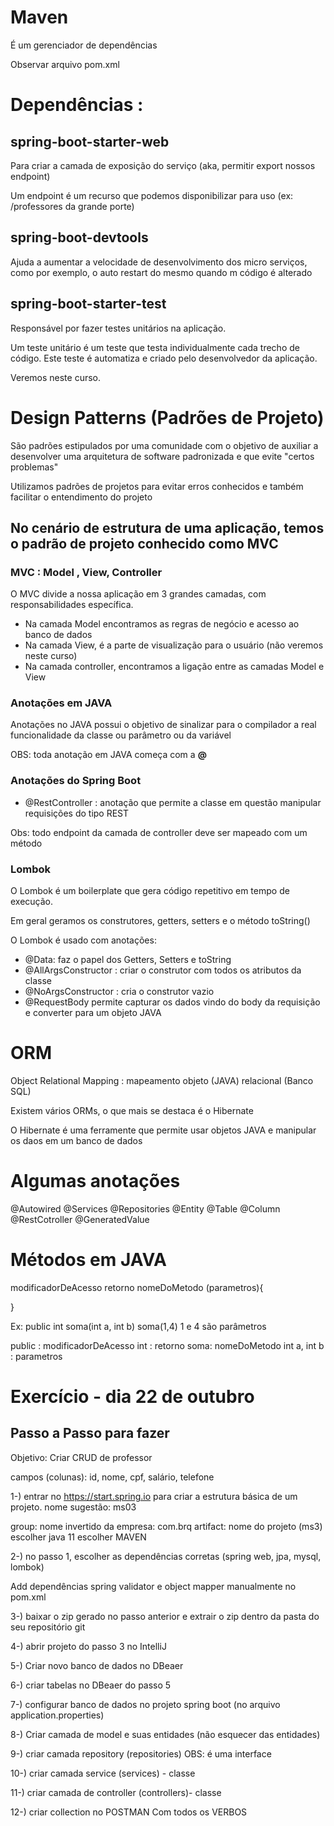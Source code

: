 
# Maven

É um gerenciador de dependências

Observar arquivo pom.xml


# Dependências :

## spring-boot-starter-web

Para criar a camada de exposição do serviço (aka, permitir export nossos endpoint)

Um endpoint é um recurso que podemos disponibilizar para uso (ex: /professores da grande porte)

## spring-boot-devtools

Ajuda a aumentar a velocidade de desenvolvimento dos micro serviços, como por exemplo, o auto restart do mesmo quando m código é alterado

## spring-boot-starter-test

Responsável por fazer testes unitários na aplicação.

Um teste unitário é um teste que testa individualmente cada trecho de código.
Este teste é automatiza e criado pelo desenvolvedor da aplicação.

Veremos neste curso.

# Design Patterns (Padrões de Projeto)

São padrões estipulados por uma comunidade com o objetivo de auxiliar a desenvolver uma arquitetura de software padronizada e que evite "certos problemas"

Utilizamos padrões de projetos para evitar erros conhecidos e também facilitar o entendimento do projeto

## No cenário de estrutura de uma aplicação, temos o padrão de projeto conhecido como MVC

### MVC : Model , View, Controller

O MVC divide a nossa aplicação em 3 grandes camadas, com responsabilidades específica.

- Na camada Model encontramos as regras de negócio e acesso ao banco de dados
- Na camada View, é a parte de visualização para o usuário (não veremos neste curso)
- Na camada controller, encontramos a ligação entre as camadas Model e View

### Anotações em JAVA

Anotações no JAVA possui o objetivo de sinalizar para o compilador a real funcionalidade da classe ou parâmetro ou da variável

OBS: toda anotação em JAVA começa com a **@**

### Anotações do Spring Boot

- @RestController : anotação que permite a classe em questão manipular requisições do tipo REST

Obs: todo endpoint da camada de controller deve ser mapeado com um método

### Lombok

O Lombok é um boilerplate que gera código repetitivo em tempo de execução.

Em geral geramos os construtores, getters, setters e  o método toString()

O Lombok é usado com anotações:

- @Data: faz o papel dos Getters, Setters e toString
- @AllArgsConstructor : criar o construtor com todos os atributos da classe
- @NoArgsConstructor : cria o construtor vazio
- @RequestBody permite capturar os dados vindo do body da requisição e converter para um objeto JAVA


# ORM

Object Relational Mapping : mapeamento objeto (JAVA) relacional (Banco SQL)

Existem vários ORMs, o que mais se destaca é o Hibernate

O Hibernate é uma ferramente que permite usar objetos JAVA e manipular os daos em um
banco de dados

# Algumas anotações

@Autowired
@Services
@Repositories
@Entity
@Table
@Column
@RestCotroller
@GeneratedValue


# Métodos em JAVA

modificadorDeAcesso retorno nomeDoMetodo (parametros){

}

Ex: public int soma(int a, int b)
soma(1,4)
1 e 4 são parâmetros


public : modificadorDeAcesso
int : retorno
soma: nomeDoMetodo
int a, int b : parametros

# Exercício - dia 22 de outubro

## Passo a Passo para fazer

Objetivo: Criar CRUD de professor

campos (colunas): id, nome, cpf, salário, telefone

1-) entrar no https://start.spring.io para criar a estrutura básica de um projeto.
nome sugestão: ms03

group: nome invertido da empresa: com.brq
artifact: nome do projeto (ms3)
escolher java 11
escolher MAVEN

2-) no passo 1, escolher as dependências corretas
(spring web, jpa,  mysql, lombok)

Add dependências spring validator e object mapper manualmente no pom.xml

3-) baixar o zip gerado no passo anterior e extrair o zip
dentro da pasta do seu repositório git

4-) abrir projeto do passo 3 no IntelliJ

5-) Criar novo banco de dados no DBeaer

6-) criar tabelas no DBeaer do passo 5

7-) configurar banco de dados no projeto spring boot
(no arquivo application.properties)

8-) Criar camada de model e suas entidades
(não esquecer das entidades)

9-) criar camada repository (repositories)
OBS: é uma interface

10-) criar camada service (services) - classe

11-) criar camada de controller (controllers)- classe

12-) criar collection no POSTMAN
Com todos os VERBOS

